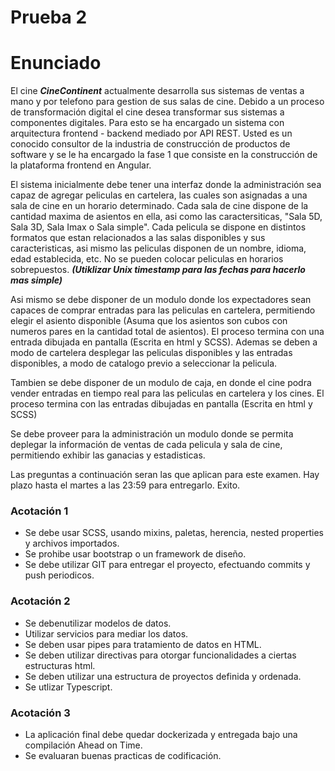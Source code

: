 # Prueba 2

# Enunciado

El cine ***CineContinent*** actualmente desarrolla sus sistemas de ventas a mano y por telefono para gestion de sus salas de cine. Debido a un proceso de transformación digital el cine desea transformar sus sistemas a componentes digitales. Para esto se ha encargado un sistema con arquitectura frontend - backend mediado por API REST. Usted es un conocido consultor de la industria de construcción de productos de software y se le ha encargado la fase 1 que consiste en la construcción de la plataforma frontend en Angular.

El sistema inicialmente debe tener una interfaz donde la administración sea capaz de agregar peliculas en cartelera, las cuales son asignadas a una sala de cine en un horario determinado. Cada sala de cine dispone de la cantidad maxima de asientos en ella, asi como las caractersiticas, "Sala 5D, Sala 3D, Sala Imax o Sala simple". Cada pelicula se dispone en distintos formatos que estan relacionados a las salas disponibles y sus caracteristicas, asi mismo las peliculas disponen de un nombre, idioma, edad establecida, etc. No se pueden colocar peliculas en horarios sobrepuestos. ***(Utiklizar Unix timestamp para las fechas para hacerlo mas simple)***

Asi mismo se debe disponer de un modulo donde los expectadores sean capaces de comprar entradas para las peliculas en cartelera, permitiendo elegir el asiento disponible (Asuma que los asientos son cubos con numeros pares en la cantidad total de asientos). El proceso termina con una entrada dibujada en pantalla (Escrita en html y SCSS). Ademas se deben a modo de cartelera desplegar las peliculas disponibles y las entradas disponibles, a modo de catalogo previo a seleccionar la pelicula.

Tambien se debe disponer de un modulo de caja, en donde el cine podra vender entradas en tiempo real para las peliculas en cartelera y los cines. El proceso termina con las entradas dibujadas en pantalla (Escrita en html y SCSS)

Se debe proveer para la administración un modulo donde se permita deplegar la información de ventas de cada pelicula y sala de cine, permitiendo exhibir las ganacias y estadisticas.

Las preguntas a continuación seran las que aplican para este examen. Hay plazo hasta el martes a las 23:59 para entregarlo. Exito.

### Acotación 1

- Se debe usar SCSS, usando mixins, paletas, herencia, nested properties y archivos importados.
- Se prohibe usar bootstrap o un framework de diseño.
- Se debe utilizar GIT para entregar el proyecto, efectuando commits y push periodicos.

### Acotación 2

- Se debenutilizar modelos de datos.
- Utilizar servicios para mediar los datos.
- Se deben usar pipes para tratamiento de datos en HTML.
- Se deben utilizar directivas para otorgar funcionalidades a ciertas estructuras html.
- Se deben utilizar una estructura de proyectos definida y ordenada.
- Se utlizar Typescript.

### Acotación 3

- La aplicación final debe quedar dockerizada y entregada bajo una compilación Ahead on Time.
- Se evaluaran buenas practicas de codificación.
